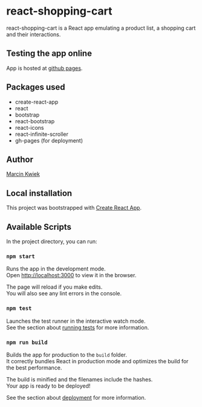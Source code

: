 # react-shopping-cart

react-shopping-cart is a React app emulating a product list, a shopping cart and their interactions.

## Testing the app online

App is hosted at [github pages](https://mariczne.github.io/react-shopping-cart).

## Packages used

- create-react-app
- react
- bootstrap
- react-bootstrap
- react-icons
- react-infinite-scroller
- gh-pages (for deployment)

## Author

[Marcin Kwiek](https://www.kwiek.dev)

## Local installation

This project was bootstrapped with [Create React App](https://github.com/facebook/create-react-app).

## Available Scripts

In the project directory, you can run:

### `npm start`

Runs the app in the development mode.<br />
Open [http://localhost:3000](http://localhost:3000) to view it in the browser.

The page will reload if you make edits.<br />
You will also see any lint errors in the console.

### `npm test`

Launches the test runner in the interactive watch mode.<br />
See the section about [running tests](https://facebook.github.io/create-react-app/docs/running-tests) for more information.

### `npm run build`

Builds the app for production to the `build` folder.<br />
It correctly bundles React in production mode and optimizes the build for the best performance.

The build is minified and the filenames include the hashes.<br />
Your app is ready to be deployed!

See the section about [deployment](https://facebook.github.io/create-react-app/docs/deployment) for more information.
